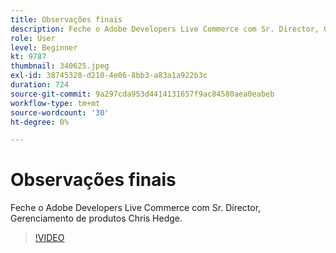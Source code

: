 ```yaml
---
title: Observações finais
description: Feche o Adobe Developers Live Commerce com Sr. Director, Gerenciamento de produtos Chris Hedge.
role: User
level: Beginner
kt: 9787
thumbnail: 340625.jpeg
exl-id: 38745328-d210-4e06-8bb3-a83a1a922b3c
duration: 724
source-git-commit: 9a297cda953d4414131657f9ac84580aea0eabeb
workflow-type: tm+mt
source-wordcount: '30'
ht-degree: 0%

---
```


# Observações finais

Feche o Adobe Developers Live Commerce com Sr. Director, Gerenciamento de produtos Chris Hedge.

>[!VIDEO](https://video.tv.adobe.com/v/340625/?quality=12&learn=on)
